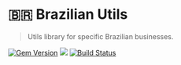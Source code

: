 # :brazil: Brazilian Utils
> Utils library for specific Brazilian businesses.

[![Gem Version](https://badge.fury.io/rb/pipeme.svg)](https://badge.fury.io/rb/brazilian-utils)
![](http://ruby-gem-downloads-badge.herokuapp.com/brazilian-utils)
[![Build Status](https://travis-ci.org/brazilian-utils/ruby.svg?branch=master)](https://travis-ci.org/brazilian-utils/ruby)
